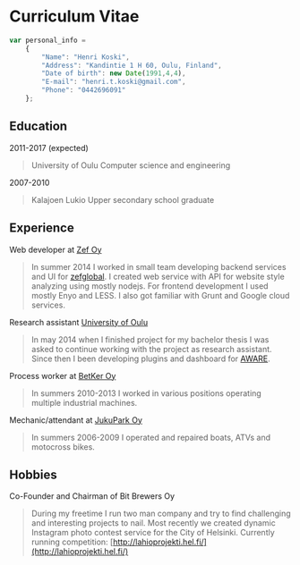 # Curriculum Vitae
```javascript
var personal_info =
    {
        "Name": "Henri Koski",
        "Address": "Kandintie 1 H 60, Oulu, Finland",
        "Date of birth": new Date(1991,4,4),
        "E-mail": "henri.t.koski@gmail.com",
        "Phone": "0442696091"
    };
```

Education
---------

2011-2017 (expected)

> University of Oulu
> Computer science and engineering

2007-2010

> Kalajoen Lukio
> Upper secondary school graduate
  
Experience
----------

Web developer at [Zef Oy](http://www.zef.fi/en/home/)
> In summer 2014 I worked in small team developing backend services and UI for [zefglobal](http://apps.zefglobal.com/).
> I created web service with API for website style analyzing using mostly nodejs.
> For frontend development I used mostly Enyo and LESS.
> I also got familiar with Grunt and Google cloud services.

Research assistant [University of Oulu](http://www.oulu.fi/cse/)
> In may 2014 when I finished project for my bachelor thesis I was asked to continue
> working with the project as research assistant. Since then I been developing plugins
> and dashboard for [AWARE](http://www.awareframework.com). 
    
Process worker at [BetKer Oy](http://www.betker.fi/)
> In summers 2010-2013 I worked in various positions operating multiple industrial machines.

Mechanic/attendant at [JukuPark Oy](http://www.jukupark.fi/tmp_jukupark_kalajoki_site_0.asp?sua=12&lang=3&s=660)
> In summers 2006-2009 I operated and repaired boats, ATVs and motocross bikes.

Hobbies
----------
Co-Founder and Chairman of Bit Brewers Oy
> During my freetime I run two man company and try to find challenging and interesting projects to nail.
> Most recently we created dynamic Instagram photo contest service for the City of Helsinki.
> Currently running competition: [http://lahioprojekti.hel.fi/](http://lahioprojekti.hel.fi/)
